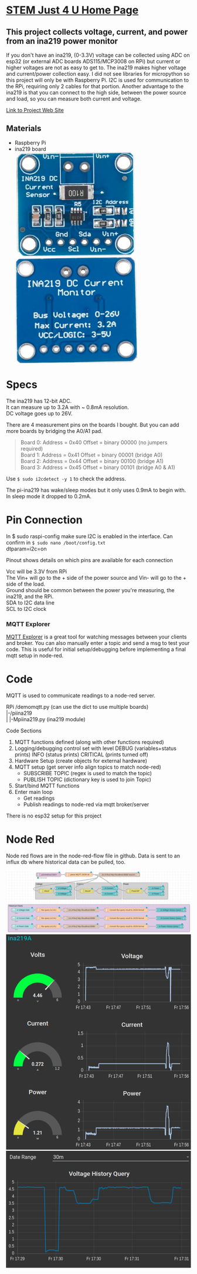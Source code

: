 <link rel="stylesheet" href="./images/sj4u.css"></link>

# [STEM Just 4 U Home Page](https://stemjust4u.com/)
## This project collects voltage, current, and power from an ina219 power monitor

If you don't have an ina219, (0-3.3V) voltage can be collected using ADC on esp32 (or external ADC boards ADS115/MCP3008 on RPi) but current or higher voltages are not as easy to get to. The ina219 makes higher voltage and current/power collection easy. I did not see libraries for micropython so this project will only be with Raspberry Pi. I2C is used for communication to the RPi, requiring only 2 cables for that portion. Another advantage to the ina219 is that you can connect to the high side, between the power source and load, so you can measure both current and voltage.

[Link to Project Web Site](https://github.com/stemjust4u/ina219)

## Materials 
* Raspberry Pi
* ina219 board  
​
![ina219](images/ina219-front.png#5rad)
![ina219](images/ina219-back.png#5rad) 

# Specs
The ina219 has 12-bit ADC.  
It can measure up to 3.2A with ~ 0.8mA resolution.  
DC voltage goes up to 26V.  

There are 4 measurement pins on the boards I bought. But you can add more boards by bridging the A0/A1 pad.  

>Board 0: Address = 0x40 Offset = binary 00000 (no jumpers required)  
Board 1: Address = 0x41 Offset = binary 00001 (bridge A0)  
Board 2: Address = 0x44 Offset = binary 00100 (bridge A1)  
Board 3: Address = 0x45 Offset = binary 00101 (bridge A0 & A1)  

Use `$ sudo i2cdetect -y 1` to check the address.

The pi-ina219 has wake/sleep modes but it only uses 0.9mA to begin with. In sleep mode it dropped to 0.2mA.

# Pin Connection
​In $ sudo raspi-config make sure I2C is enabled in the interface.
Can confirm in `$ sudo nano /boot/config.txt`  
dtparam=i2c=on  

Pinout shows details on which pins are available for each connection

Vcc will be 3.3V from RPi  
The Vin+ will go to the + side of the power source and Vin- will go to the + side of the load.  
Ground should be common between the power you're measuring, the ina219, and the RPi.  
SDA to I2C data line  
SCL to I2C clock  

### MQTT Explorer  
[MQTT Explorer](http://mqtt-explorer.com/) is a great tool for watching messages between your clients and broker. You can also manually enter a topic and send a msg to test your code. This is useful for initial setup/debugging before implementing a final mqtt setup in node-red.

# Code
MQTT is used to communicate readings to a node-red server.

RPi
/demomqtt.py (can use the dict to use multiple boards)  
|-/piina219   
|    |-Mpiina219.py (ina219 module) 

Code Sections
1. MQTT functions defined (along with other functions required)
2. Logging/debugging control set with level
DEBUG (variables+status prints)
INFO (status prints)
CRITICAL (prints turned off)
3. Hardware Setup (create objects for external hardware)
4. MQTT setup (get server info align topics to match node-red)
    * SUBSCRIBE TOPIC (regex is used to match the topic)
    * PUBLISH TOPIC (dictionary key is used to join Topic)
5. Start/bind MQTT functions
6. Enter main loop
    * Get readings
    * Publish readings to node-red via mqtt broker/server

There is no esp32 setup for this project

# Node Red
Node red flows are in the node-red-flow file in github. Data is sent to an influx db where historical data can be pulled, too.

![ina219](images/nodered-flow.png#)
![ina219](images/nodered-gauges.png#)
![ina219](images/nodered-chart.png#)